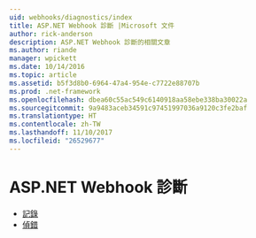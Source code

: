 ```yaml
---
uid: webhooks/diagnostics/index
title: ASP.NET Webhook 診斷 |Microsoft 文件
author: rick-anderson
description: ASP.NET Webhook 診斷的相關文章
ms.author: riande
manager: wpickett
ms.date: 10/14/2016
ms.topic: article
ms.assetid: b5f3d8b0-6964-47a4-954e-c7722e88707b
ms.prod: .net-framework
ms.openlocfilehash: dbea60c55ac549c6140918aa58ebe338ba30022a
ms.sourcegitcommit: 9a9483aceb34591c97451997036a9120c3fe2baf
ms.translationtype: HT
ms.contentlocale: zh-TW
ms.lasthandoff: 11/10/2017
ms.locfileid: "26529677"
---
```

# <a name="aspnet-webhooks-diagnostics"></a>ASP.NET Webhook 診斷

* [記錄](logging.md)
* [偵錯](debugging.md)
